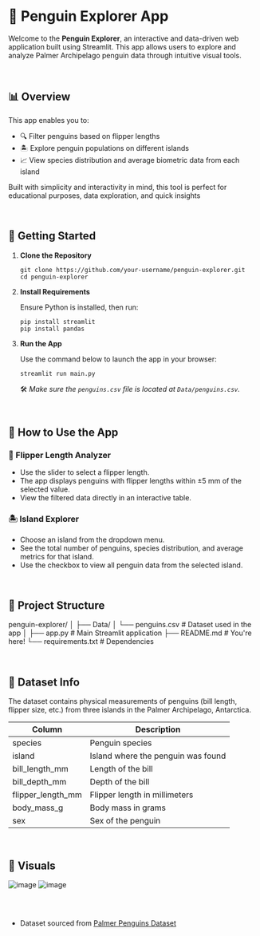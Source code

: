 # 🐧 Penguin Explorer App

Welcome to the **Penguin Explorer**, an interactive and data-driven web application built using Streamlit. This app allows users to explore and analyze Palmer Archipelago penguin data through intuitive visual tools.

<br>

## 📊 Overview

This app enables you to:

- 🔍 Filter penguins based on flipper lengths
- 🏝️ Explore penguin populations on different islands
- 📈 View species distribution and average biometric data from each island

Built with simplicity and interactivity in mind, this tool is perfect for educational purposes, data exploration, and quick insights

<br>

## 🚀 Getting Started

1. **Clone the Repository**
    ```
    git clone https://github.com/your-username/penguin-explorer.git
    cd penguin-explorer
    ```

2. **Install Requirements**

    Ensure Python is installed, then run:
    ```
    pip install streamlit
    pip install pandas
    ```

3. **Run the App**

    Use the command below to launch the app in your browser:
    ```
    streamlit run main.py
    ```
    🛠 *Make sure the `penguins.csv` file is located at `Data/penguins.csv`.*

<br>

## 🧭 How to Use the App

### 🐧 Flipper Length Analyzer

- Use the slider to select a flipper length.
- The app displays penguins with flipper lengths within ±5 mm of the selected value.
- View the filtered data directly in an interactive table.

### 🏝️ Island Explorer

- Choose an island from the dropdown menu.
- See the total number of penguins, species distribution, and average metrics for that island.
- Use the checkbox to view all penguin data from the selected island.

<br>

## 📂 Project Structure

penguin-explorer/
│
├── Data/
│ └── penguins.csv # Dataset used in the app
│
├── app.py # Main Streamlit application
├── README.md # You're here!
└── requirements.txt # Dependencies


<br>

## 🧠 Dataset Info

The dataset contains physical measurements of penguins (bill length, flipper size, etc.) from three islands in the Palmer Archipelago, Antarctica.

| Column             | Description                        |
|--------------------|------------------------------------|
| species            | Penguin species                    |
| island             | Island where the penguin was found |
| bill_length_mm     | Length of the bill                 |
| bill_depth_mm      | Depth of the bill                  |
| flipper_length_mm  | Flipper length in millimeters      |
| body_mass_g        | Body mass in grams                 |
| sex                | Sex of the penguin                 |

<br>

## 📸 Visuals
![image](https://github.com/user-attachments/assets/b61d2593-8413-4ecd-8e76-ae151245e346)
![image](https://github.com/user-attachments/assets/d44cc8fa-89bb-4ddf-a645-2f325c915640)


<br>

## 

- Dataset sourced from [Palmer Penguins Dataset](https://github.com/allisonhorst/palmerpenguins)

<br>
